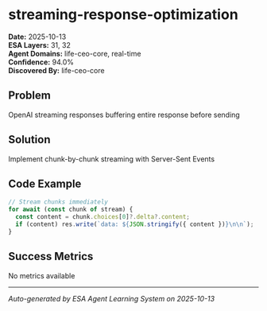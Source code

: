 # streaming-response-optimization

**Date:** 2025-10-13  
**ESA Layers:** 31, 32  
**Agent Domains:** life-ceo-core, real-time  
**Confidence:** 94.0%  
**Discovered By:** life-ceo-core

## Problem

OpenAI streaming responses buffering entire response before sending

## Solution

Implement chunk-by-chunk streaming with Server-Sent Events

## Code Example

```typescript
// Stream chunks immediately
for await (const chunk of stream) {
  const content = chunk.choices[0]?.delta?.content;
  if (content) res.write(`data: ${JSON.stringify({ content })}\n\n`);
}
```

## Success Metrics

No metrics available





---

*Auto-generated by ESA Agent Learning System on 2025-10-13*
